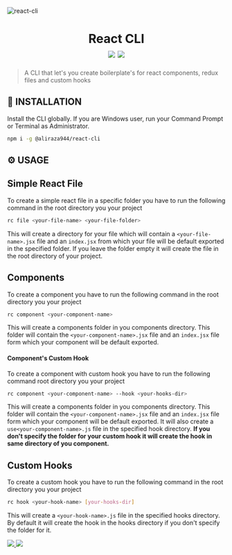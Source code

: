 <img src="https://i.imgur.com/1pU4G0r.png" alt="react-cli">

<div align="center">
	<h1>React CLI<br>
	<!-- <img src="https://img.shields.io/npm/l/react-cli?color=8A2BE2"> -->
	<img src="https://img.shields.io/npm/v/%40aliraza944%2Freact-cli">
	<img src="https://img.shields.io/npm/dw/%40aliraza944%2Freact-cli">
	</h1>
</div>

> A CLI that let's you create boilerplate's for react components, redux files and custom hooks

## 🎩 INSTALLATION

Install the CLI globally. If you are Windows user, run your Command Prompt or Terminal as Administrator.

```sh
npm i -g @aliraza944/react-cli
```

## ⚙️ USAGE

## Simple React File

To create a simple react file in a specific folder you have to run the following command in the root directory you your project

```sh
rc file <your-file-name> <your-file-folder> 
```

This will create a directory for your file which will contain a `<your-file-name>.jsx`  file and an `index.jsx` from which your file will be default exported in the specified folder. If you leave the folder empty it will create the file in the root directory of your project.

## Components

To create a component you have to run the following command in the root directory you your project

```sh
rc component <your-component-name>
```
This will create a components folder in you components directory. This folder will contain the `<your-component-name>.jsx` file and an `index.jsx` file form which your component will be default exported.

#### Component's Custom Hook

To create a component with custom hook you have to run the following command root directory you your project

```sh
rc component <your-component-name> --hook <your-hooks-dir>
```
This will create a components folder in you components directory. This folder will contain the `<your-component-name>.jsx` file and an `index.jsx` file form which your component will be default exported. It will also create a `use<your-component-name>.js` file in the specified hook directory. 
**If you don't specify the folder for your custom hook it will create the hook in same directory of you component.**

## Custom Hooks

To create a custom hook you have to run the following command in the root directory you your project

```sh
rc hook <your-hook-name> [your-hooks-dir]
```
This will create a `<your-hook-name>.js` file in the specified hooks directory. By default it will create the hook in the hooks directory if you don't specify the folder for it.

<div>
<a href="https://www.linkedin.com/in/ali-raza-sabri/">
  <img src="https://img.shields.io/badge/LinkedIn-Ali%20Raza-blue?logo=linkedin&logoColor=blue&color=blue" />
</a>
<a href="mailto:alisabri022@gmail.com" target="_blank" rel="noopener noreferrer">
  <img src="https://img.shields.io/badge/Gmail-Ali%20Raza-red?logo=gmail&logoColor=red&color=red" />
</a>

</div>
